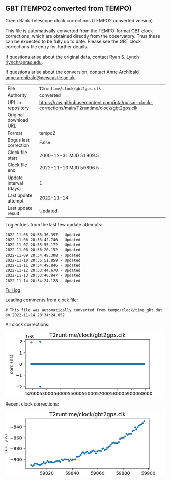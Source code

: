 
## GBT (TEMPO2 converted from TEMPO)

Green Bank Telescope clock corrections (TEMPO2 converted version)

This file is automativally converted from the TEMPO-format GBT
clock corrections, which are obtained directly from the observatory.
Thus these can be expected to be fully up to date. Please see the
GBT clock corrections file entry for further details.

If questions arise about the original data, contact Ryan S. Lynch
<rlynch@nrao.edu>.

If questions arise about the conversion, contact Anne Archibald
<anne.archibald@newcastle.ac.uk>.

|     |     |
|:--- |:--- |
| File | `T2runtime/clock/gbt2gps.clk` |
| Authority | converted |
| URL in repository | <https://raw.githubusercontent.com/ipta/pulsar-clock-corrections/main/T2runtime/clock/gbt2gps.clk> |
| Original download URL | <None> |
| Format | tempo2 |
| Bogus last correction | False |
| Clock file start | 2000-12-31 MJD 51909.5 |
| Clock file end | 2022-11-13 MJD 59896.5 |
| Update interval (days) | 1 |
| Last update attempt | 2022-11-14 |
| Last update result | Updated |

Log entries from the last few update attempts:
```
2022-11-05 20:35:36.397 - Updated
2022-11-06 20:33:42.746 - Updated
2022-11-07 20:35:55.172 - Updated
2022-11-08 20:36:20.152 - Updated
2022-11-09 20:34:49.308 - Updated
2022-11-10 20:35:51.859 - Updated
2022-11-11 20:34:49.846 - Updated
2022-11-12 20:33:44.670 - Updated
2022-11-13 20:33:40.847 - Updated
2022-11-14 20:34:24.128 - Updated
```
[Full log](https://raw.githubusercontent.com/ipta/pulsar-clock-corrections/main/log/T2runtime/clock/gbt2gps.clk.log)

Leading comments from clock file:

    # This file was automatically converted from tempo/clock/time_gbt.dat on 2022-11-14 20:34:24.052



All clock corrections:

![plot of all clock corrections](gbt2gps.clk.png "All corrections")

Recent clock corrections:

![plot of recent clock corrections](gbt2gps.clk.short.png "Recent corrections")

